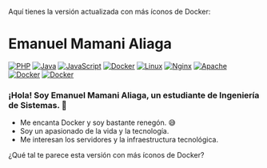 Aquí tienes la versión actualizada con más íconos de Docker:

# Emanuel Mamani Aliaga
[![PHP](https://img.shields.io/badge/PHP-777BB4?style=flat&logo=php&logoColor=white)](https://www.php.net/)
[![Java](https://img.shields.io/badge/Java-007396?style=flat&logo=java&logoColor=white)](https://www.java.com/)
[![JavaScript](https://img.shields.io/badge/JavaScript-F7DF1E?style=flat&logo=javascript&logoColor=black)](https://developer.mozilla.org/es/docs/Web/JavaScript)
[![Docker](https://img.shields.io/badge/Docker-2496ED?style=flat&logo=docker&logoColor=white)](https://www.docker.com/)
[![Linux](https://img.shields.io/badge/Linux-FCC624?style=flat&logo=linux&logoColor=black)](https://www.kernel.org/)
[![Nginx](https://img.shields.io/badge/Nginx-009639?style=flat&logo=nginx&logoColor=white)](https://www.nginx.com/)
[![Apache](https://img.shields.io/badge/Apache-D22128?style=flat&logo=apache&logoColor=white)](https://httpd.apache.org/)
[![Docker](https://img.shields.io/badge/Docker-2496ED?style=flat&logo=docker&logoColor=white)](https://www.docker.com/)
[![Docker](https://img.shields.io/badge/Docker-2496ED?style=flat&logo=docker&logoColor=white)](https://www.docker.com/)

### ¡Hola! Soy Emanuel Mamani Aliaga, un estudiante de Ingeniería de Sistemas. 🚀
- Me encanta Docker y soy bastante renegón. 😅
- Soy un apasionado de la vida y la tecnología.
- Me interesan los servidores y la infraestructura tecnológica.

¿Qué tal te parece esta versión con más íconos de Docker?

